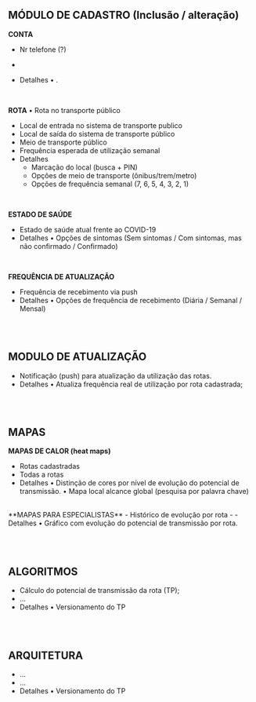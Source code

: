 
## MÓDULO DE CADASTRO (Inclusão / alteração)

**CONTA**
 - Nr telefone (?)

 - 
  - Detalhes
     • . 
<br>

**ROTA**
• Rota no transporte público   
  - Local de entrada no sistema de transporte publico
  - Local de saída do sistema de transporte público
  - Meio de transporte público 
  - Frequência esperada de utilização semanal 
  - Detalhes <br>
     - Marcação do local (busca + PIN)
     - Opções de meio de transporte (ônibus/trem/metro)
     - Opções de frequência semanal (7, 6, 5, 4, 3, 2, 1)  
<br>

**ESTADO DE SAÚDE**  
  -  Estado de saúde atual frente ao COVID-19 
  - Detalhes
     • Opções de sintomas (Sem sintomas / Com sintomas, mas não confirmado / Confirmado)
<br>

**FREQUÊNCIA DE ATUALIZAÇÃO**
  - Frequência de recebimento via push
  - Detalhes
     • Opções de frequência de recebimento (Diária / Semanal / Mensal)


<br><br>
## MODULO DE ATUALIZAÇÃO
  - Notificação (push) para atualização da utilização das rotas.
  - Detalhes
     • Atualiza frequência real de utilização por rota cadastrada;


<br><br>
## MAPAS

**MAPAS DE CALOR (heat maps)**
  - Rotas cadastradas 
  - Todas a rotas 
  - Detalhes
     • Distinção de cores por nível de evolução do potencial de transmissão. 
     • Mapa local alcance global (pesquisa por palavra chave)

<br>
**MAPAS PARA ESPECIALISTAS**
  - Histórico de evolução por rota
  - 
  - Detalhes
     • Gráfico com evolução do potencial de transmissão por rota. 


<br><br>
## ALGORITMOS
  - Cálculo do potencial de transmissão da rota (TP);
  - ...
  - Detalhes
     •  Versionamento do TP 

<br><br>
## ARQUITETURA
  - ... 
  - ...
  - Detalhes
     •  Versionamento do TP 

